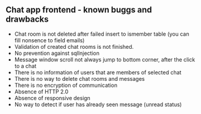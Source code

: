 ## Chat app frontend - known buggs and drawbacks

 - Chat room is not deleted after failed insert to ismember table (you can fill nonsence to field emails)
 - Validation of created chat rooms is not finished.
 - No prevention against sqlInjection
 - Message window scroll not always jump to bottom corner, after the click to a chat 
 - There is no information of users that are members of selected chat
 - There is no way to delete chat rooms and messages
 - There is no encryption of communication
 - Absence of HTTP 2.0
 - Absence of responsive design
 - No way to detect if user has already seen message (unread status)
 